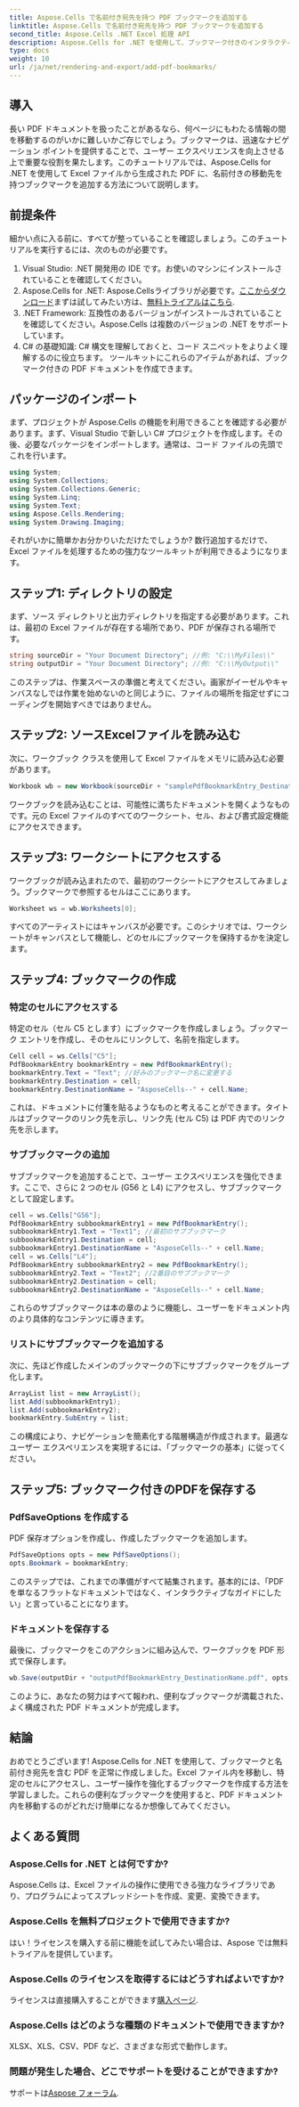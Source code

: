 ```yaml
---
title: Aspose.Cells で名前付き宛先を持つ PDF ブックマークを追加する
linktitle: Aspose.Cells で名前付き宛先を持つ PDF ブックマークを追加する
second_title: Aspose.Cells .NET Excel 処理 API
description: Aspose.Cells for .NET を使用して、ブックマーク付きのインタラクティブな PDF を作成する方法を学びます。このステップ バイ ステップ ガイドを使用すると、簡単に作成できます。
type: docs
weight: 10
url: /ja/net/rendering-and-export/add-pdf-bookmarks/
---
```

## 導入
長い PDF ドキュメントを扱ったことがあるなら、何ページにもわたる情報の間を移動するのがいかに難しいかご存じでしょう。ブックマークは、迅速なナビゲーション ポイントを提供することで、ユーザー エクスペリエンスを向上させる上で重要な役割を果たします。このチュートリアルでは、Aspose.Cells for .NET を使用して Excel ファイルから生成された PDF に、名前付きの移動先を持つブックマークを追加する方法について説明します。
## 前提条件
細かい点に入る前に、すべてが整っていることを確認しましょう。このチュートリアルを実行するには、次のものが必要です。
1. Visual Studio: .NET 開発用の IDE です。お使いのマシンにインストールされていることを確認してください。
2.  Aspose.Cells for .NET: Aspose.Cellsライブラリが必要です。[ここからダウンロード](https://releases.aspose.com/cells/net/)まずは試してみたい方は、[無料トライアルはこちら](https://releases.aspose.com/).
3. .NET Framework: 互換性のあるバージョンがインストールされていることを確認してください。Aspose.Cells は複数のバージョンの .NET をサポートしています。
4. C# の基礎知識: C# 構文を理解しておくと、コード スニペットをよりよく理解するのに役立ちます。
ツールキットにこれらのアイテムがあれば、ブックマーク付きの PDF ドキュメントを作成できます。
## パッケージのインポート
まず、プロジェクトが Aspose.Cells の機能を利用できることを確認する必要があります。まず、Visual Studio で新しい C# プロジェクトを作成します。その後、必要なパッケージをインポートします。通常は、コード ファイルの先頭でこれを行います。
```csharp
using System;
using System.Collections;
using System.Collections.Generic;
using System.Linq;
using System.Text;
using Aspose.Cells.Rendering;
using System.Drawing.Imaging;
```
それがいかに簡単かお分かりいただけたでしょうか? 数行追加するだけで、Excel ファイルを処理するための強力なツールキットが利用できるようになります。
## ステップ1: ディレクトリの設定
まず、ソース ディレクトリと出力ディレクトリを指定する必要があります。これは、最初の Excel ファイルが存在する場所であり、PDF が保存される場所です。
```csharp
string sourceDir = "Your Document Directory"; //例: "C:\\MyFiles\\"
string outputDir = "Your Document Directory"; //例: "C:\\MyOutput\\"
```
このステップは、作業スペースの準備と考えてください。画家がイーゼルやキャンバスなしでは作業を始めないのと同じように、ファイルの場所を指定せずにコーディングを開始すべきではありません。
## ステップ2: ソースExcelファイルを読み込む
次に、ワークブック クラスを使用して Excel ファイルをメモリに読み込む必要があります。
```csharp
Workbook wb = new Workbook(sourceDir + "samplePdfBookmarkEntry_DestinationName.xlsx");
```
ワークブックを読み込むことは、可能性に満ちたドキュメントを開くようなものです。元の Excel ファイルのすべてのワークシート、セル、および書式設定機能にアクセスできます。
## ステップ3: ワークシートにアクセスする
ワークブックが読み込まれたので、最初のワークシートにアクセスしてみましょう。ブックマークで参照するセルはここにあります。
```csharp
Worksheet ws = wb.Worksheets[0];
```
すべてのアーティストにはキャンバスが必要です。このシナリオでは、ワークシートがキャンバスとして機能し、どのセルにブックマークを保持するかを決定します。
## ステップ4: ブックマークの作成
### 特定のセルにアクセスする
特定のセル（セル C5 とします）にブックマークを作成しましょう。ブックマーク エントリを作成し、そのセルにリンクして、名前を指定します。 
```csharp
Cell cell = ws.Cells["C5"];
PdfBookmarkEntry bookmarkEntry = new PdfBookmarkEntry();
bookmarkEntry.Text = "Text"; //好みのブックマーク名に変更する
bookmarkEntry.Destination = cell;
bookmarkEntry.DestinationName = "AsposeCells--" + cell.Name;
```
これは、ドキュメントに付箋を貼るようなものと考えることができます。タイトルはブックマークのリンク先を示し、リンク先 (セル C5) は PDF 内でのリンク先を示します。
### サブブックマークの追加
サブブックマークを追加することで、ユーザー エクスペリエンスを強化できます。ここで、さらに 2 つのセル (G56 と L4) にアクセスし、サブブックマークとして設定します。
```csharp
cell = ws.Cells["G56"];
PdfBookmarkEntry subbookmarkEntry1 = new PdfBookmarkEntry();
subbookmarkEntry1.Text = "Text1"; //最初のサブブックマーク
subbookmarkEntry1.Destination = cell;
subbookmarkEntry1.DestinationName = "AsposeCells--" + cell.Name;
cell = ws.Cells["L4"];
PdfBookmarkEntry subbookmarkEntry2 = new PdfBookmarkEntry();
subbookmarkEntry2.Text = "Text2"; //2番目のサブブックマーク
subbookmarkEntry2.Destination = cell;
subbookmarkEntry2.DestinationName = "AsposeCells--" + cell.Name;
```
これらのサブブックマークは本の章のように機能し、ユーザーをドキュメント内のより具体的なコンテンツに導きます。
### リストにサブブックマークを追加する
次に、先ほど作成したメインのブックマークの下にサブブックマークをグループ化します。
```csharp
ArrayList list = new ArrayList();
list.Add(subbookmarkEntry1);
list.Add(subbookmarkEntry2);
bookmarkEntry.SubEntry = list;
```
この構成により、ナビゲーションを簡素化する階層構造が作成されます。最適なユーザー エクスペリエンスを実現するには、「ブックマークの基本」に従ってください。
## ステップ5: ブックマーク付きのPDFを保存する
### PdfSaveOptions を作成する
PDF 保存オプションを作成し、作成したブックマークを追加します。
```csharp
PdfSaveOptions opts = new PdfSaveOptions();
opts.Bookmark = bookmarkEntry;
```
このステップでは、これまでの準備がすべて結集されます。基本的には、「PDF を単なるフラットなドキュメントではなく、インタラクティブなガイドにしたい」と言っていることになります。
### ドキュメントを保存する
最後に、ブックマークをこのアクションに組み込んで、ワークブックを PDF 形式で保存します。
```csharp
wb.Save(outputDir + "outputPdfBookmarkEntry_DestinationName.pdf", opts);
```
このように、あなたの努力はすべて報われ、便利なブックマークが満載された、よく構成された PDF ドキュメントが完成します。
## 結論
おめでとうございます! Aspose.Cells for .NET を使用して、ブックマークと名前付き宛先を含む PDF を正常に作成しました。Excel ファイル内を移動し、特定のセルにアクセスし、ユーザー操作を強化するブックマークを作成する方法を学習しました。これらの便利なブックマークを使用すると、PDF ドキュメント内を移動するのがどれだけ簡単になるか想像してみてください。
## よくある質問
### Aspose.Cells for .NET とは何ですか?
Aspose.Cells は、Excel ファイルの操作に使用できる強力なライブラリであり、プログラムによってスプレッドシートを作成、変更、変換できます。
### Aspose.Cells を無料プロジェクトで使用できますか?
はい！ライセンスを購入する前に機能を試してみたい場合は、Aspose では無料トライアルを提供しています。
### Aspose.Cells のライセンスを取得するにはどうすればよいですか?
ライセンスは直接購入することができます[購入ページ](https://purchase.aspose.com/buy).
### Aspose.Cells はどのような種類のドキュメントで使用できますか?
XLSX、XLS、CSV、PDF など、さまざまな形式で動作します。
### 問題が発生した場合、どこでサポートを受けることができますか?
サポートは[Aspose フォーラム](https://forum.aspose.com/c/cells/9).